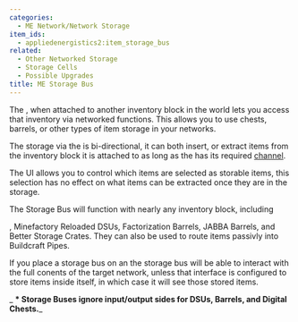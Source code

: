 ```yaml
---
categories:
  - ME Network/Network Storage
item_ids:
  - appliedenergistics2:item_storage_bus
related:
  - Other Networked Storage
  - Storage Cells
  - Possible Upgrades
title: ME Storage Bus
---
```


The <ItemLink id="appliedenergistics2:item_storage_bus"/>, when attached
to another inventory block in the world lets you access that inventory via
networked functions. This allows you to use chests, barrels, or other types of
item storage in your networks.

The storage via the <ItemLink id="appliedenergistics2:item_storage_bus"/>
is bi-directional, it can both insert, or extract items from the inventory
block it is attached to as long as the <ItemLink
id="appliedenergistics2:item_storage_bus"/> has its required
[channel](../channels.md).

The UI allows you to control which items are selected as storable items, this
selection has no effect on what items can be extracted once they are in the
storage.

The Storage Bus will function with nearly any inventory block, including

<ItemLink id="appliedenergistics2:item_interface" />, Minefactory Reloaded DSUs,
Factorization Barrels, JABBA Barrels, and Better Storage Crates. They can also
be used to route items passivly into Buildcraft Pipes.

If you place a storage bus on an <ItemLink
id="appliedenergistics2:item_interface"/> the storage bus will be able to
interact with the full conents of the target network, unless that interface is
configured to store items inside itself, in which case it will see those
stored items.

_ **\* Storage Buses ignore input/output sides for DSUs, Barrels, and Digital
Chests.**_

<RecipeFor id="appliedenergistics2:item_storage_bus" />
